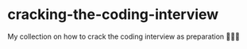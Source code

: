 # cracking-the-coding-interview
My collection on how to crack the coding interview as preparation 👨🏻‍💻
